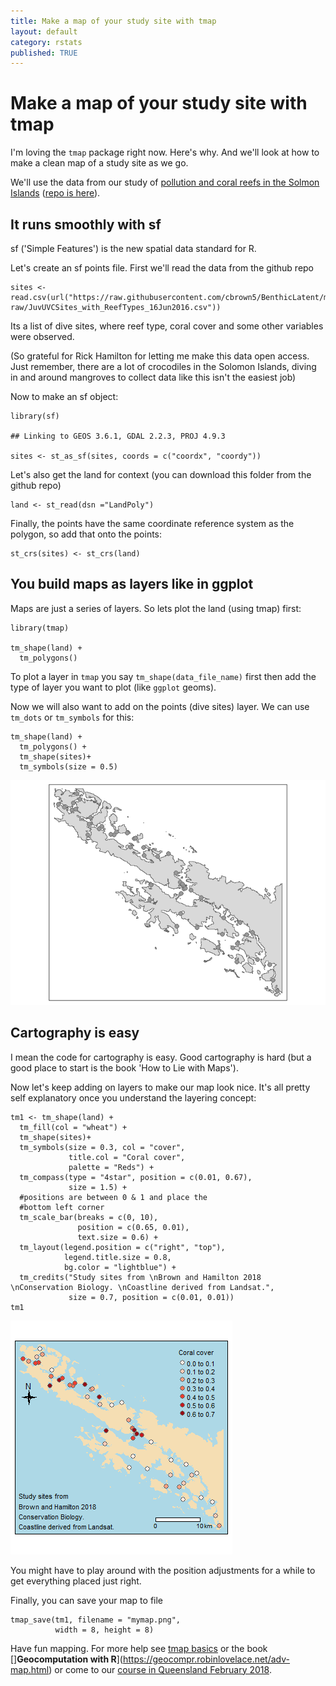 ```yaml
---
title: Make a map of your study site with tmap
layout: default
category: rstats
published: TRUE
---
```



Make a map of your study site with tmap
=======================================

I'm loving the `tmap` package right now. Here's why. And we'll look at
how to make a clean map of a study site as we go.

We'll use the data from our study of [pollution and coral reefs in the
Solmon
Islands](https://conbio.onlinelibrary.wiley.com/doi/full/10.1111/cobi.13079?casa_token=Jk3ogcP8Wy4AAAAA%3AVcXbXq2EBCQB8dwQpM8o5ydOsblrsuIAxpwaO4QsuQwacDpNYJsbRi4hPmm64sqvrlmDr-zHmBPt)
([repo is here](https://github.com/cbrown5/BenthicLatent)).

It runs smoothly with sf
------------------------

sf ('Simple Features') is the new spatial data standard for R.

Let's create an sf points file. First we'll read the data from the
github repo

    sites <- read.csv(url("https://raw.githubusercontent.com/cbrown5/BenthicLatent/master/data-raw/JuvUVCSites_with_ReefTypes_16Jun2016.csv"))

Its a list of dive sites, where reef type, coral cover and some other
variables were observed.

(So grateful for Rick Hamilton for letting me make this data open
access. Just remember, there are a lot of crocodiles in the Solomon
Islands, diving in and around mangroves to collect data like this isn't
the easiest job)

Now to make an sf object:

    library(sf)

    ## Linking to GEOS 3.6.1, GDAL 2.2.3, PROJ 4.9.3

    sites <- st_as_sf(sites, coords = c("coordx", "coordy"))

Let's also get the land for context (you can download this folder from
the github repo)

    land <- st_read(dsn ="LandPoly")

Finally, the points have the same coordinate reference system as the
polygon, so add that onto the points:

    st_crs(sites) <- st_crs(land)

You build maps as layers like in ggplot
---------------------------------------

Maps are just a series of layers. So lets plot the land (using tmap)
first:

    library(tmap)

    tm_shape(land) +
      tm_polygons()

To plot a layer in `tmap` you say `tm_shape(data_file_name)` first then
add the type of layer you want to plot (like `ggplot` geoms).

Now we will also want to add on the points (dive sites) layer. We can
use `tm_dots` or `tm_symbols` for this:

    tm_shape(land) +
      tm_polygons() +
      tm_shape(sites)+
      tm_symbols(size = 0.5)

![](/images/study-site-map-tmap_files/figure-markdown_strict/unnamed-chunk-6-1.png)

Cartography is easy
-------------------

I mean the code for cartography is easy. Good cartography is hard (but a
good place to start is the book 'How to Lie with Maps').

Now let's keep adding on layers to make our map look nice. It's all
pretty self explanatory once you understand the layering concept:

    tm1 <- tm_shape(land) +
      tm_fill(col = "wheat") +
      tm_shape(sites)+
      tm_symbols(size = 0.3, col = "cover",
                 title.col = "Coral cover",
                 palette = "Reds") +
      tm_compass(type = "4star", position = c(0.01, 0.67),
                 size = 1.5) +
      #positions are between 0 & 1 and place the
      #bottom left corner
      tm_scale_bar(breaks = c(0, 10),
                   position = c(0.65, 0.01),
                   text.size = 0.6) +
      tm_layout(legend.position = c("right", "top"),
                legend.title.size = 0.8,
                bg.color = "lightblue") +
      tm_credits("Study sites from \nBrown and Hamilton 2018 \nConservation Biology. \nCoastline derived from Landsat.",
                 size = 0.7, position = c(0.01, 0.01))
    tm1

![](/images/study-site-map-tmap_files/figure-markdown_strict/unnamed-chunk-7-1.png)

You might have to play around with the position adjustments for a while
to get everything placed just right.

Finally, you can save your map to file

    tmap_save(tm1, filename = "mymap.png",
              width = 8, height = 8)

Have fun mapping. For more help see [tmap
basics](https://cran.r-project.org/web/packages/tmap/vignettes/tmap-getstarted.html)
or the book []**Geocomputation with
R**](https://geocompr.robinlovelace.net/adv-map.html) or come to our [course in Queensland February 2018](https://smp.uq.edu.au/research/centres/carm/events). 
